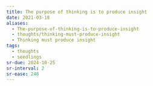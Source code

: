 ```yaml
---
title: The purpose of thinking is to produce insight
date: 2021-03-18
aliases:
  - The-purpose-of-thinking-is-to-produce-insight
  - thoughts/thinking-must-produce-insight
  - Thinking must produce insight
tags:
  - thoughts
  - seedlings
sr-due: 2024-10-25
sr-interval: 2
sr-ease: 248
---
```

